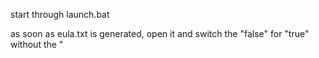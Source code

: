 start through launch.bat

as soon as eula.txt is generated, open it and switch the "false" for "true" without the "
